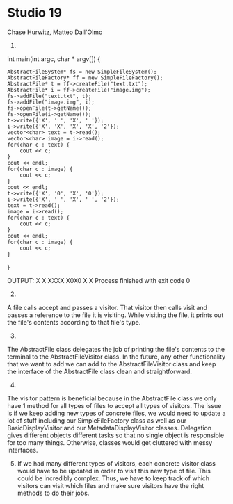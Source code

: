 # Studio 19
Chase Hurwitz, Matteo Dall'Olmo

1. 
int main(int argc, char * argv[]) {

    AbstractFileSystem* fs = new SimpleFileSystem();
    AbstractFileFactory* ff = new SimpleFileFactory();
    AbstractFile* t = ff->createFile("text.txt");
    AbstractFile* i = ff->createFile("image.img");
    fs->addFile("text.txt", t);
    fs->addFile("image.img", i);
    fs->openFile(t->getName());
    fs->openFile(i->getName());
    t->write({'X', ' ', 'X', ' '});
    i->write({'X', 'X', 'X', 'X', '2'});
    vector<char> text = t->read();
    vector<char> image = i->read();
    for(char c : text) {
        cout << c;
    }
    cout << endl;
    for(char c : image) {
        cout << c;
    }
    cout << endl;
    t->write({'X', '0', 'X', '0'});
    i->write({'X', ' ', 'X', ' ', '2'});
    text = t->read();
    image = i->read();
    for(char c : text) {
        cout << c;
    }
    cout << endl;
    for(char c : image) {
        cout << c;
    }
}

OUTPUT:
X X
XXXX
X0X0
X X
Process finished with exit code 0

2. 
A file calls accept and passes a visitor. That visitor then calls visit and passes a reference to the file it is visiting.
While visiting the file, it prints out the file's contents according to that file's type.

3. 
The AbstractFile class delegates the job of printing the file's contents to the terminal to the AbstractFileVisitor class.
In the future, any other functionality that we want to add we can add to the AbstractFileVisitor class and keep the 
interface of the AbstractFile class clean and straightforward.

4. 
The visitor pattern is beneficial because in the AbstractFile class we only have 1 method for all types of files 
to accept all types of visitors. The issue is if we keep adding new types of concrete files, we would need to update a
lot of stuff including our SimpleFileFactory class as well as our BasicDisplayVisitor and our MetadataDisplayVisitor classes.
Delegation gives different objects different tasks so that no single object is responsible for too many things. Otherwise,
classes would get cluttered with messy interfaces.

5. If we had many different types of visitors, each concrete visitor class would have to be updated in order to visit
this new type of file. This could be incredibly complex. Thus, we have to keep track of which visitors can visit which
files and make sure visitors have the right methods to do their jobs.
